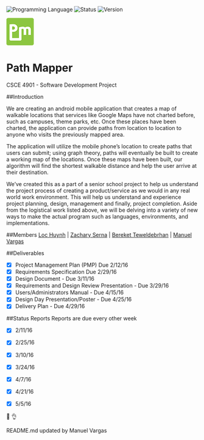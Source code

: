<!-- using shields.io for status buttons -->
![Programming Language](https://img.shields.io/badge/Language-Java-black.svg)
![Status](https://img.shields.io/badge/Status-Working-green.svg)
![Version](https://img.shields.io/badge/Version-v1.02-blue.svg)


![](https://raw.githubusercontent.com/ManuelVargas1251/PathMapper/master/icon/mipmap-hdpi/ic_launcher.png)
# Path Mapper
CSCE 4901 - Software Development Project

##Introduction

We are creating an android mobile application that creates a map of walkable locations that services like Google Maps have not charted before, such as campuses, theme parks, etc. Once these places have been charted, the application can provide paths from location to location to anyone who visits the previously mapped area. 

The application will utilize the mobile phone’s location to create paths that users can submit; using graph theory, paths will eventually be built to create a working map of the locations. Once these maps have been built, our algorithm will find the shortest walkable distance and help the user arrive at their destination.

We’ve created this as a part of a senior school project to help us understand the project process of creating a product/service as we would in any real world work environment. This will help us understand and experience project planning, design, management and finally, project completion. Aside from the logistical work listed above, we will be delving into a variety of new ways to make the actual program such as languages, environments, and implementations.


##Members
[Loc Huynh](https://github.com/loczhuynh) | [Zachary Serna](https://github.com/ZacharySerna) | [Bereket Teweldebrhan](https://github.com/bkmearoy) | [Manuel Vargas](http://manuelvargas.me/dynamo)

##Deliverables

- [x] Project Management Plan (PMP)
Due 2/12/16
- [x] Requirements Specification
Due 2/29/16
- [x] Design Document - Due 3/11/16
- [x] Requirements and Design Review Presentation - Due 3/29/16
- [x] Users/Administrators Manual - Due 4/15/16
- [x] Design Day Presentation/Poster - Due 4/25/16
- [x] Delivery Plan - Due 4/29/16

##Status Reports
Reports are due every other week
- [x] 2/11/16
- [x] 2/25/16
- [x] 3/10/16
- [x] 3/24/16
- [x] 4/7/16
- [x] 4/21/16
- [x] 5/5/16



:date: :ok_hand:

README.md updated by Manuel Vargas
